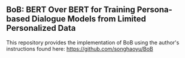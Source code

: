 ## BoB: BERT Over BERT for Training Persona-based Dialogue Models from Limited Personalized Data



This repository provides the implementation of BoB using the author's instructions found here: https://github.com/songhaoyu/BoB
